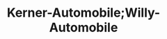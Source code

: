 ---
title: "Kerner-Automobile;Willy-Automobile"
url: /wuerzburg/kerner-automobile-willy-automobile/
shop: Autohaus
---